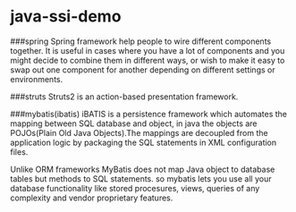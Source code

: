 java-ssi-demo
=============

###spring 
Spring framework help people to wire different components together. It is useful in cases
where you have a lot of components and you might decide to combine them in different ways,
or wish to make it easy to swap out one component for another depending on different settings
or environments.

###struts
Struts2 is an action-based presentation framework.

###mybatis(ibatis)
iBATIS is a persistence framework which automates the mapping between SQL database and object,
in java the objects are POJOs(Plain Old Java Objects).The mappings are decoupled from the application
logic by packaging the SQL statements in XML configuration files.

Unlike ORM frameworks MyBatis does not map Java object to database tables but methods to SQL statements.
so mybatis lets you use all  your database functionality like stored procesures, views, queries of 
any complexity and vendor proprietary features.

